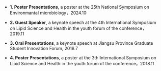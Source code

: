 - <strong>1. Poster Presentations</strong>, a poster at the 25th National Symposium on Environmantal microbiology，2024.10

- <strong>2. Guest Speaker</strong>, a keynote speech at the 4th International Symposium on Lipid Science and Health in the youth forum of the conference，2019.11

- <strong>3. Oral Presentations</strong>, a keynote speech at Jiangsu Province Graduate Student Innovation Forum, 2019.7

- <strong>4. Poster Presentations</strong>, a poster at the 3th International Symposium on Lipid Science and Health in the youth forum of the conference，2018.11
